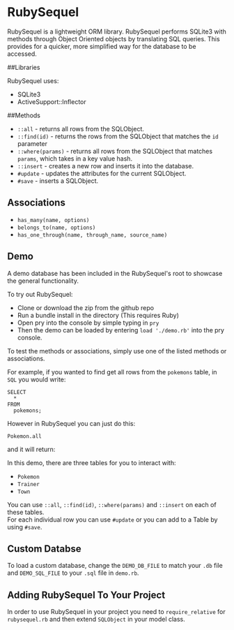 # RubySequel
RubySequel is a lightweight ORM library.  RubySequel performs SQLite3 with methods through Object Oriented objects by translating SQL queries.  This provides for a quicker, more simplified way for the database to be accessed.

##Libraries

RubySequel uses:
* SQLite3
* ActiveSupport::Inflector

##Methods

* `::all` - returns all rows from the SQLObject.
* `::find(id)` - returns the rows from the SQLObject that matches the `id` parameter
* `::where(params)` - returns all rows from the SQLObject that matches `params`, which takes in a key value hash.
* `::insert` - creates a new row and inserts it into the database.
* `#update` - updates the attributes for the current SQLObject.
* `#save` - inserts a SQLObject.

## Associations

* `has_many(name, options)`
* `belongs_to(name, options)`
* `has_one_through(name, through_name, source_name)`

## Demo

A demo database has been included in the RubySequel's root to showcase the general functionality.  

To try out RubySequel:
* Clone or download the zip from the github repo
* Run a bundle install in the directory (This requires Ruby)
* Open pry into the console by simple typing in `pry`
* Then the demo can be loaded by entering `load './demo.rb'` into the pry console.

To test the methods or associations, simply use one of the listed methods or associations.

For example, if you wanted to find get all rows from the `pokemons` table, in `SQL` you would write:

```
SELECT
  *
FROM
  pokemons;
```

However in RubySequel you can just do this:

`Pokemon.all`

and it will return:

<!-- => [#<Pokemon:0x007fdb720b3858 @attributes={:id=>1, :name=>"Pikachu", :trainer_id=>1}>,
 #<Pokemon:0x007fdb720b31a0 @attributes={:id=>2, :name=>"Squirtle", :trainer_id=>1}>,
 #<Pokemon:0x007fdb720b2c78 @attributes={:id=>3, :name=>"Bulbasaur", :trainer_id=>1}>,
 #<Pokemon:0x007fdb720b28e0 @attributes={:id=>4, :name=>"Charmander", :trainer_id=>1}>,
 #<Pokemon:0x007fdb720b2480 @attributes={:id=>5, :name=>"Onix", :trainer_id=>2}>,
 #<Pokemon:0x007fdb720b2020 @attributes={:id=>6, :name=>"Geodude", :trainer_id=>2}>,
 #<Pokemon:0x007fdb720b1bc0 @attributes={:id=>7, :name=>"Staryu", :trainer_id=>3}>,
 #<Pokemon:0x007fdb720b1620 @attributes={:id=>8, :name=>"Starmie", :trainer_id=>3}>,
 #<Pokemon:0x007fdb720b0ef0 @attributes={:id=>9, :name=>"Psyduck", :trainer_id=>3}>,
 #<Pokemon:0x007fdb720b0928 @attributes={:id=>10, :name=>"Mew", :trainer_id=>nil}>] -->

In this demo, there are three tables for you to interact with:
* `Pokemon`
* `Trainer`
* `Town`

You can use `::all`, `::find(id)`, `::where(params)` and `::insert` on each of these tables.  
For each individual row you can use `#update` or you can add to a Table by using `#save`.

## Custom Databse

To load a custom database, change the `DEMO_DB_FILE` to match your `.db` file and `DEMO_SQL_FILE` to your `.sql` file in `demo.rb`.  

## Adding RubySequel To Your Project

In order to use RubySequel in your project you need to `require_relative` for `rubysequel.rb` and then extend `SQLObject` in your model class.
